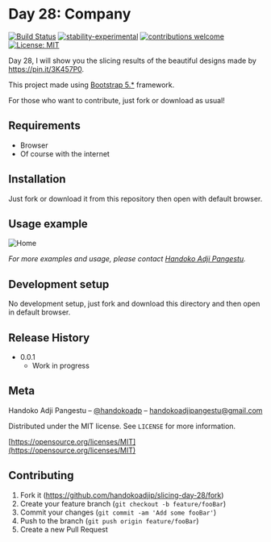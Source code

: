 # Day 28: Company

[![Build Status](https://travis-ci.org/dwyl/esta.svg?branch=master)](https://github.com/handokoadjip/slicing-day-28)
[![stability-experimental](https://img.shields.io/badge/stability-experimental-orange.svg)](https://github.com/handokoadjip/slicing-day-28)
[![contributions welcome](https://img.shields.io/badge/contributions-welcome-brightgreen.svg?style=flat)](https://github.com/handokoadjip/slicing-day-28/fork)
[![License: MIT](https://img.shields.io/badge/License-MIT-yellow.svg)](https://opensource.org/licenses/MIT)

Day 28, I will show you the slicing results of the beautiful designs made by https://pin.it/3K457P0.

This project made using [Bootstrap 5.\*](https://getbootstrap.com/docs/5.1/getting-started/introduction/) framework.

For those who want to contribute, just fork or download as usual!

## Requirements

- Browser
- Of course with the internet

## Installation

Just fork or download it from this repository then open with default browser.

## Usage example

![Home](https://bebaskripsi.000webhostapp.com/slicing-day-28/home.png)

_For more examples and usage, please contact [Handoko Adji Pangestu](https://www.instagram.com/handokoadp/)._

## Development setup

No development setup, just fork and download this directory and then open in default browser.

## Release History

- 0.0.1
  - Work in progress

## Meta

Handoko Adji Pangestu – [@handokoadp](https://www.instagram.com/handokoadp/) – handokoadjipangestu@gmail.com

Distributed under the MIT license. See `LICENSE` for more information.

[https://opensource.org/licenses/MIT](https://opensource.org/licenses/MIT)

## Contributing

1. Fork it (<https://github.com/handokoadjip/slicing-day-28/fork>)
2. Create your feature branch (`git checkout -b feature/fooBar`)
3. Commit your changes (`git commit -am 'Add some fooBar'`)
4. Push to the branch (`git push origin feature/fooBar`)
5. Create a new Pull Request
